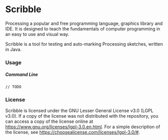 # Scribble

Processing a popular and free programming language, graphics library and IDE. It is designed to teach the fundamentals
of computer programming in an easy to use and visual way.

Scribble is a tool for testing and auto-marking Processing sketches, written in Java.

### Usage

##### Command Line
`// TODO`

### License
Scribble is licensed under the GNU Lesser General License v3.0 (LGPL v3.0). If a copy of the license was not distributed
with the repository, you can access a copy of the license online at https://www.gnu.org/licenses/lgpl-3.0.en.html. For a
simple description of the license, see https://choosealicense.com/licenses/lgpl-3.0/#.